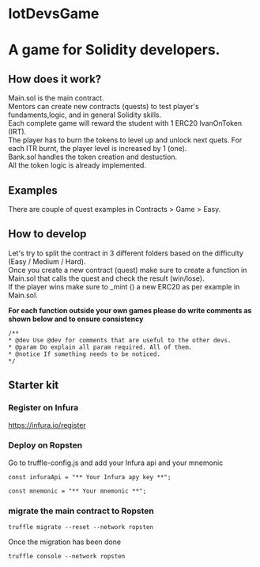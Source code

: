 # IotDevsGame

# A game for Solidity developers.

## How does it work?

Main.sol is the main contract. <br>
Mentors can create new contracts (quests) to test player's fundaments,logic, and in general Solidity skills. <br>
Each complete game will reward the student with 1 ERC20 IvanOnToken (IRT). <br>
The player has to burn the tokens to level up and unlock next quets. For each ITR burnt, the player level is increased by 1 (one). <br>
Bank.sol handles the token creation and destuction. <br>
All the token logic is already implemented. <br>


## Examples

There are couple of quest examples in Contracts > Game > Easy.

## How to develop

Let's try to split the contract in 3 different folders based on the difficulty (Easy / Medium / Hard). <br>
Once you create a new contract (quest) make sure to create a function in Main.sol that calls the quest and check the result (win/lose). <br>
If the player wins make sure to _mint () a new ERC20 as per example in Main.sol. <br>


<b>For each function outside your own games please do write comments as shown below and to ensure consistency </b> <br>
```
/**
* @dev Use @dev for comments that are useful to the other devs.
* @param Do explain all param required. All of them.
* @notice If something needs to be noticed.
*/
```
## Starter kit

### Register on Infura

https://infura.io/register

### Deploy on Ropsten

Go to truffle-config.js and add your Infura api and your mnemonic

```
const infuraApi = "** Your Infura apy key **";
```

```
const mnemonic = "** Your mnemonic **";
```


### migrate the main contract to Ropsten

```
truffle migrate --reset --network ropsten
```

Once the migration has been done

```
truffle console --network ropsten
```
